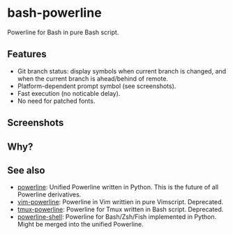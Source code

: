 # bash-powerline

Powerline for Bash in pure Bash script. 

## Features

* Git branch status: display symbols when current branch is changed, and when
  the current branch is ahead/behind of remote. 
* Platform-dependent prompt symbol (see screenshots).
* Fast execution (no noticable delay).
* No need for patched fonts. 

## Screenshots


## Why?

## See also
* [powerline](https://github.com/Lokaltog/powerline): Unified Powerline
  written in Python. This is the future of all Powerline derivatives. 
* [vim-powerline](https://github.com/Lokaltog/vim-powerline): Powerline in Vim
  writtien in pure Vimscript. Deprecated.
* [tmux-powerline](https://github.com/erikw/tmux-powerline): Powerline for Tmux
  written in Bash script. Deprecated.
* [powerline-shell](https://github.com/milkbikis/powerline-shell): Powerline for
  Bash/Zsh/Fish implemented in Python. Might be merged into the unified
  Powerline. 
